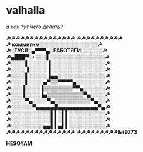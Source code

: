 # valhalla


<i>а как тут чего делать?</i>





<b>
  
  
  
 
 &#9773;&#9773;&#9773;&#9773;&#9773;&#9773;&#9773;&#9773;&#9773;&#9773;&#9773;&#9773;&#9773;&#9773;&#9773; &#9773;&#9773;&#9773;&#9773;&#9773;&#9773;&#9773;&#9773;&#9773;&#9773;  <br>
&#9773;  коммитим░░░░░░░░░░░░░░░░&#9773;  <br>
&#9773;░ГУСЯ░▄▀▀▀▄░РАБОТЯГИ░░░░░░&#9773;  <br>
&#9773;▄███▀░◐░░░▌░░░░░░░░░░░░░░░&#9773;  <br>
&#9773;░░░░▌░░░░░▐░░░░░░░░░░░░░░░&#9773;  <br>
&#9773;░░░░▐░░░░░▐░░░░░░░░░░░░░░░&#9773;  <br>
&#9773;░░░░▌░░░░░▐▄▄░░░░░░░░░░░░░&#9773;  <br>
&#9773;░░░░▌░░░░▄▀▒▒▀▀▀▀▄░░░░░░░░&#9773;  <br>
&#9773;░░░▐░░░░▐▒▒▒▒▒▒▒▒▀▀▄░░░░░░&#9773;  <br>
&#9773;░░░▐░░░░▐▄▒▒▒▒▒▒▒▒▒▒▀▄░░░░&#9773;  <br>
&#9773;░░░░▀▄░░░░▀▄▒▒▒▒▒▒▒▒▒▒▀▄░░&#9773;  <br>
&#9773;░░░░░░▀▄▄▄▄▄█▄▄▄▄▄▄▄▄▄▄▄▀▄&#9773;  <br>
&#9773;░░░░░░░░░░░▌▌░▌▌░░░░░░░░░░&#9773;  <br>
&#9773;░░░░░░░░░░░▌▌░▌▌░░░░░░░░░░&#9773;  <br>
&#9773;░░░░░░░░░▄▄▌▌▄▌▌░░░░░░░░░░&#9773;  <br>
  &#9773;&#9773;&#9773;&#9773;&#9773;&#9773;&#9773;&#9773;&#9773;&#9773;&#9773;&#9773;&#9773;&#9773;&#9773; &#9773;&#9773;&#9773;&#9773;&#9773;&#9773;&#9773;&#9773;&#9773;&#9773  <br>

 <a href="https://pbs.twimg.com/media/Cgp2792U4AIn7II.jpg"> HESOYAM </a> 
  
  </b>
